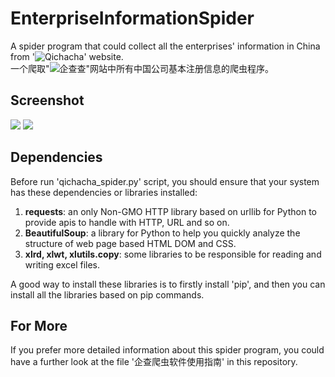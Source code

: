 # EnterpriseInformationSpider
A spider program that could collect all the enterprises' information in China from '![Qichacha](http://www.qichacha.com/)' website.<br>
一个爬取"![企查查](http://www.qichacha.com/)"网站中所有中国公司基本注册信息的爬虫程序。

## Screenshot
![](http://yaochenkun.cn/wordpress/wp-content/uploads/2017/01/33123.png)
![](http://yaochenkun.cn/wordpress/wp-content/uploads/2017/01/12.png)

## Dependencies
Before run 'qichacha_spider.py' script, you should ensure that your system has these dependencies or libraries installed:

1. __requests__: an only Non-GMO HTTP library based on urllib for Python to provide apis to handle with HTTP, URL and so on.
2. __BeautifulSoup__: a library for Python to help you quickly analyze the structure of web page based HTML DOM and CSS.
3. __xlrd, xlwt, xlutils.copy__: some libraries to be responsible for reading and writing excel files.

A good way to install these libraries is to firstly install 'pip', and then you can install all the libraries based on pip commands.

## For More
If you prefer more detailed information about this spider program, you could have a further look at the file '企查爬虫软件使用指南' in this repository.
